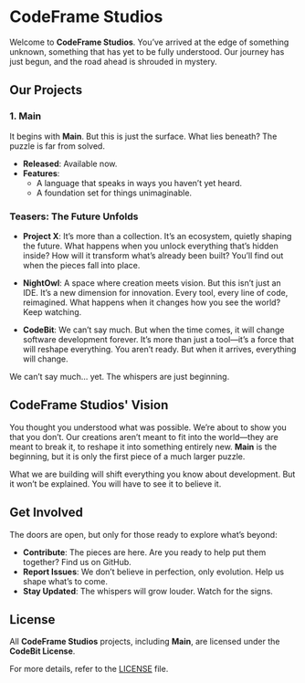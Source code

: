 # CodeFrame Studios

Welcome to **CodeFrame Studios**. You’ve arrived at the edge of something unknown, something that has yet to be fully understood. Our journey has just begun, and the road ahead is shrouded in mystery.

## Our Projects

### 1. **Main**
It begins with **Main**. But this is just the surface. What lies beneath? The puzzle is far from solved.

- **Released**: Available now.
- **Features**:
  - A language that speaks in ways you haven’t yet heard.
  - A foundation set for things unimaginable.

### Teasers: The Future Unfolds

- **Project X**: It’s more than a collection. It’s an ecosystem, quietly shaping the future. What happens when you unlock everything that’s hidden inside? How will it transform what’s already been built? You’ll find out when the pieces fall into place.

- **NightOwl**: A space where creation meets vision. But this isn’t just an IDE. It’s a new dimension for innovation. Every tool, every line of code, reimagined. What happens when it changes how you see the world? Keep watching.

- **CodeBit**: We can’t say much. But when the time comes, it will change software development forever. It’s more than just a tool—it’s a force that will reshape everything. You aren’t ready. But when it arrives, everything will change.

We can’t say much… yet. The whispers are just beginning.

## CodeFrame Studios' Vision

You thought you understood what was possible. We’re about to show you that you don’t. Our creations aren’t meant to fit into the world—they are meant to break it, to reshape it into something entirely new. **Main** is the beginning, but it is only the first piece of a much larger puzzle.

What we are building will shift everything you know about development. But it won’t be explained. You will have to see it to believe it.

## Get Involved

The doors are open, but only for those ready to explore what’s beyond:

- **Contribute**: The pieces are here. Are you ready to help put them together? Find us on GitHub.
- **Report Issues**: We don’t believe in perfection, only evolution. Help us shape what’s to come.
- **Stay Updated**: The whispers will grow louder. Watch for the signs.

## License

All **CodeFrame Studios** projects, including **Main**, are licensed under the **CodeBit License**.

For more details, refer to the [LICENSE](LICENSE) file.
